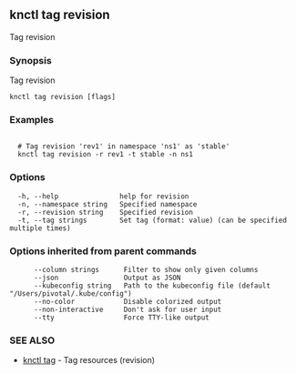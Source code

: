 ## knctl tag revision

Tag revision

### Synopsis

Tag revision

```
knctl tag revision [flags]
```

### Examples

```

  # Tag revision 'rev1' in namespace 'ns1' as 'stable'
  knctl tag revision -r rev1 -t stable -n ns1
```

### Options

```
  -h, --help               help for revision
  -n, --namespace string   Specified namespace
  -r, --revision string    Specified revision
  -t, --tag strings        Set tag (format: value) (can be specified multiple times)
```

### Options inherited from parent commands

```
      --column strings      Filter to show only given columns
      --json                Output as JSON
      --kubeconfig string   Path to the kubeconfig file (default "/Users/pivotal/.kube/config")
      --no-color            Disable colorized output
      --non-interactive     Don't ask for user input
      --tty                 Force TTY-like output
```

### SEE ALSO

* [knctl tag](knctl_tag.md)	 - Tag resources (revision)

